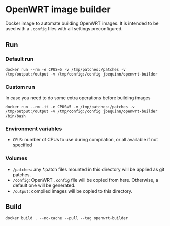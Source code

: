 # OpenWRT image builder
Docker image to automate building OpenWRT images. It is intended to be used with a `.config` files
with all settings preconfigured.

## Run

### Default run
```
docker run --rm -e CPUS=5 -v /tmp/patches:/patches -v /tmp/output:/output -v /tmp/config:/config jbequinn/openwrt-builder
```
### Custom run
In case you need to do some extra operations before building images
```
docker run --rm -it -e CPUS=5 -v /tmp/patches:/patches -v /tmp/output:/output -v /tmp/config:/config jbequinn/openwrt-builder /bin/bash
```
### Environment variables
- `CPUS`: number of CPUs to use during compilation, or all available if not specified

### Volumes
- `/patches`: any *.patch files mounted in this directory will be applied as git patches.
- `/config`: OpenWRT `.config` file will be copied from here. Otherwise, a default one will be generated.
- `/output`: compiled images will be copied to this directory.

## Build
```
docker build . --no-cache --pull --tag openwrt-builder
```
